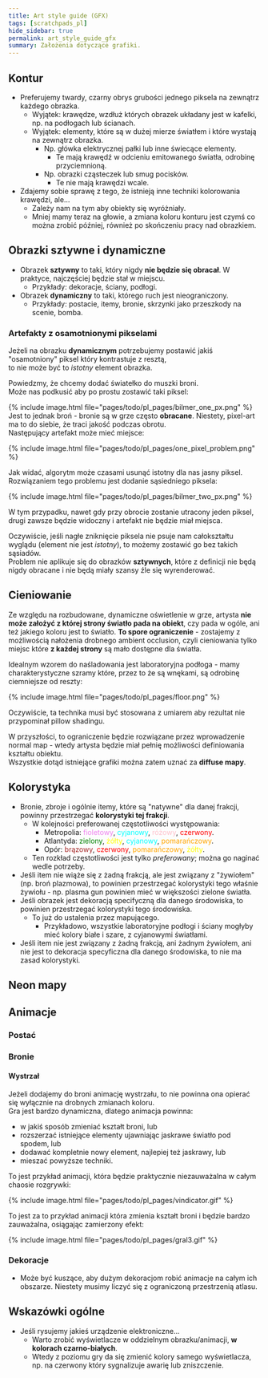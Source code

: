 ```yaml
---
title: Art style guide (GFX)
tags: [scratchpads_pl]
hide_sidebar: true
permalink: art_style_guide_gfx
summary: Założenia dotyczące grafiki.
---
```


## Kontur

- Preferujemy twardy, czarny obrys grubości jednego piksela na zewnątrz każdego obrazka.
	- Wyjątek: krawędze, wzdłuż których obrazek układany jest w kafelki, np. na podłogach lub ścianach.
	- Wyjątek: elementy, które są w dużej mierze światłem i które wystają na zewnątrz obrazka.
		- Np. główka elektrycznej pałki lub inne świecące elementy.
			- Te mają krawędź w odcieniu emitowanego światła, odrobinę przyciemnioną.
		- Np. obrazki cząsteczek lub smug pocisków.
			- Te nie mają krawędzi wcale.
- Zdajemy sobie sprawę z tego, że istnieją inne techniki kolorowania krawędzi, ale...
	- Zależy nam na tym aby obiekty się wyróżniały.
	- Mniej mamy teraz na głowie, a zmiana koloru konturu jest czymś co można zrobić później, również po skończeniu pracy nad obrazkiem.

## Obrazki sztywne i dynamiczne

- Obrazek **sztywny** to taki, który nigdy **nie będzie się obracał**. W praktyce, najczęściej będzie stał w miejscu.
	- Przykłady: dekoracje, ściany, podłogi.
- Obrazek **dynamiczny** to taki, którego ruch jest nieograniczony.
	- Przykłady: postacie, itemy, bronie, skrzynki jako przeszkody na scenie, bomba.

### Artefakty z osamotnionymi pikselami
Jeżeli na obrazku **dynamicznym** potrzebujemy postawić jakiś "osamotniony" piksel który kontrastuje z resztą,  
to nie może być to *istotny* element obrazka.  

Powiedzmy, że chcemy dodać światełko do muszki broni.  
Może nas podkusić aby po prostu zostawić taki piksel:

{% include image.html file="pages/todo/pl_pages/bilmer_one_px.png" %}
Jest to jednak broń -  bronie są w grze często **obracane**.
Niestety, pixel-art ma to do siebie, że traci jakość podczas obrotu.  
Następujący artefakt może mieć miejsce:  

{% include image.html file="pages/todo/pl_pages/one_pixel_problem.png" %}

Jak widać, algorytm może czasami usunąć istotny dla nas jasny piksel.  
Rozwiązaniem tego problemu jest dodanie sąsiedniego piksela:

{% include image.html file="pages/todo/pl_pages/bilmer_two_px.png" %}

W tym przypadku, nawet gdy przy obrocie zostanie utracony jeden piksel, drugi zawsze będzie widoczny i artefakt nie będzie miał miejsca.  

Oczywiście, jeśli nagłe zniknięcie piksela nie psuje nam całokształtu wyglądu (element nie jest *istotny*), to możemy zostawić go bez takich sąsiadów.  
Problem nie aplikuje się do obrazków **sztywnych**, które z definicji nie będą nigdy obracane i nie będą miały szansy źle się wyrenderować.  

## Cieniowanie

Ze względu na rozbudowane, dynamiczne oświetlenie w grze, artysta **nie może założyć z której strony światło pada na obiekt**, czy pada w ogóle, ani też jakiego koloru jest to światło.
**To spore ograniczenie** - zostajemy z możliwością nałożenia drobnego ambient occlusion, czyli cieniowania tylko miejsc które **z każdej strony** są mało dostępne dla światła.

Idealnym wzorem do naśladowania jest laboratoryjna podłoga - mamy charakterystyczne szramy które, przez to że są wnękami, są odrobinę ciemniejsze od reszty:

{% include image.html file="pages/todo/pl_pages/floor.png" %}

Oczywiście, ta technika musi być stosowana z umiarem aby rezultat nie przypominał pillow shadingu.  

W przyszłości, to ograniczenie będzie rozwiązane przez wprowadzenie normal map - wtedy artysta będzie miał pełnię możliwości definiowania kształtu obiektu.  
Wszystkie dotąd istniejące grafiki można zatem uznać za **diffuse mapy**.

## Kolorystyka

- Bronie, zbroje i ogólnie itemy, które są "natywne" dla danej frakcji, powinny przestrzegać **kolorystyki tej frakcji**.  
	- W kolejności preferowanej częstotliwości występowania:
		- Metropolia: <span style="color:violet">fioletowy</span>, <span style="color:cyan">cyjanowy</span>, <span style="color:pink">różowy</span>, <span style="color:red">czerwony</span>.
		- Atlantyda: <span style="color:green">zielony</span>, <span style="color:yellow">żółty</span>, <span style="color:cyan">cyjanowy</span>, <span style="color:orange">pomarańczowy</span>.
		- Opór: <span style="color:brown">brązowy</span>, <span style="color:red">czerwony</span>, <span style="color:orange">pomarańczowy</span>, <span style="color:yellow">żółty</span>.
	- Ten rozkład częstotliwości jest tylko *preferowany*; można go naginać wedle potrzeby.
- Jeśli item nie wiąże się z żadną frakcją, ale jest związany z "żywiołem" (np. broń plazmowa), to powinien przestrzegać kolorystyki tego właśnie żywiołu - np. plasma gun powinien mieć w większości zielone światła.
- Jeśli obrazek jest dekoracją specifyczną dla danego środowiska, to powinien przestrzegać kolorystyki tego środowiska.
	- To już do ustalenia przez mapującego.
		- Przykładowo, wszystkie laboratoryjne podłogi i ściany mogłyby mieć kolory białe i szare, z cyjanowymi światłami.
- Jeśli item nie jest związany z żadną frakcją, ani żadnym żywiołem, ani nie jest to dekoracja specyficzna dla danego środowiska, to nie ma zasad kolorystyki.

## Neon mapy

## Animacje

### Postać

### Bronie

#### Wystrzał

Jeżeli dodajemy do broni animację wystrzału, to nie powinna ona opierać się wyłącznie na drobnych zmianach koloru.  
Gra jest bardzo dynamiczna, dlatego animacja powinna:
- w jakiś sposób zmieniać kształt broni, lub
- rozszerzać istniejące elementy ujawniając jaskrawe światło pod spodem, lub
- dodawać kompletnie nowy element, najlepiej też jaskrawy, lub
- mieszać powyższe techniki.

To jest przykład animacji, która będzie praktycznie niezauważalna w całym chaosie rozgrywki:

{% include image.html file="pages/todo/pl_pages/vindicator.gif" %}

To jest za to przykład animacji która zmienia kształt broni i będzie bardzo zauważalna, osiągając zamierzony efekt:

{% include image.html file="pages/todo/pl_pages/gral3.gif" %}


### Dekoracje

- Może być kuszące, aby dużym dekoracjom robić animacje na całym ich obszarze. Niestety musimy liczyć się z ograniczoną przestrzenią atlasu.

## Wskazówki ogólne

- Jeśli rysujemy jakieś urządzenie elektroniczne...
	- Warto zrobić wyświetlacze w oddzielnym obrazku/animacji, **w kolorach czarno-białych**.
	- Wtedy z poziomu gry da się zmienić kolory samego wyświetlacza, np. na czerwony który sygnalizuje awarię lub zniszczenie.
